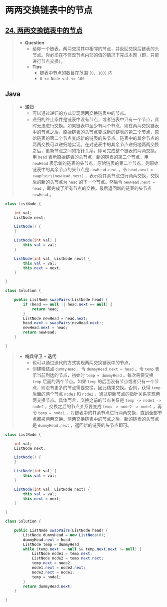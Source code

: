 # 两两交换链表中的节点

## [24. 两两交换链表中的节点](https://leetcode.cn/problems/swap-nodes-in-pairs/)

> - **Question**
>   - 给你一个链表，两两交换其中相邻的节点，并返回交换后链表的头节点。你必须在不修改节点内部的值的情况下完成本题（即，只能进行节点交换）。
>   - **Tips**
>     - 链表中节点的数目在范围 `[0, 100]` 内
>     - `0 <= Node.val <= 100`

## Java

> - **递归**
>   - 可以通过递归的方式实现两两交换链表中的节点。
>   - 递归的终止条件是链表中没有节点，或者链表中只有一个节点，此时无法进行交换。如果链表中至少有两个节点，则在两两交换链表中的节点之后，原始链表的头节点变成新的链表的第二个节点，原始链表的第二个节点变成新的链表的头节点。链表中的其余节点的两两交换可以递归地实现。在对链表中的其余节点递归地两两交换之后，更新节点之间的指针关系，即可完成整个链表的两两交换。用 `head` 表示原始链表的头节点，新的链表的第二个节点，用 `newHead` 表示新的链表的头节点，原始链表的第二个节点，则原始链表中的其余节点的头节点是 `newHead.next` 。令 `head.next = swapPairs(newHead.next)` ，表示将其余节点进行两两交换，交换后的新的头节点为 `head` 的下一个节点。然后令 `newHead.next = head` ，即完成了所有节点的交换。最后返回新的链表的头节点 `newHead` 。

```java
class ListNode {

    int val;
    ListNode next;

    ListNode() {
    }

    ListNode(int val) {
        this.val = val;
    }

    ListNode(int val, ListNode next) {
        this.val = val;
        this.next = next;
    }

}

class Solution {

    public ListNode swapPairs(ListNode head) {
        if (head == null || head.next == null) {
            return head;
        }
        ListNode newHead = head.next;
        head.next = swapPairs(newHead.next);
        newHead.next = head;
        return newHead;
    }

}
```

> - **哨兵守卫 + 迭代**
>   - 也可以通过迭代的方式实现两两交换链表中的节点。
>   - 创建哑结点 `dummyHead` ，令 `dummyHead.next = head` 。令 `temp` 表示当前到达的节点，初始时 `temp = dummyHead` 。每次需要交换 `temp` 后面的两个节点。如果 `temp` 的后面没有节点或者只有一个节点，则没有更多的节点需要交换，因此结束交换。否则，获得 `temp` 后面的两个节点 `node1` 和 `node2` ，通过更新节点的指针关系实现两两交换节点。具体而言，交换之前的节点关系是 `temp -> node1 -> node2` ，交换之后的节点关系要变成 `temp -> node2 -> node1` ，再令 `temp = node1` ，对链表中的其余节点进行两两交换，直到全部节点都被两两交换。两两交换链表中的节点之后，新的链表的头节点是 `dummyHead.next` ，返回新的链表的头节点即可。

```java
class ListNode {

    int val;
    ListNode next;

    ListNode() {
    }

    ListNode(int val) {
        this.val = val;
    }

    ListNode(int val, ListNode next) {
        this.val = val;
        this.next = next;
    }

}

class Solution {

    public ListNode swapPairs(ListNode head) {
        ListNode dummyHead = new ListNode(0);
        dummyHead.next = head;
        ListNode temp = dummyHead;
        while (temp.next != null && temp.next.next != null) {
            ListNode node1 = temp.next;
            ListNode node2 = temp.next.next;
            temp.next = node2;
            node1.next = node2.next;
            node2.next = node1;
            temp = node1;
        }
        return dummyHead.next;
    }

}
```

